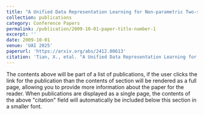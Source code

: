 ```yaml
---
title: "A Unified Data Representation Learning for Non-parametric Two-sample Testing"
collection: publications
category: Conference Papers
permalink: /publication/2009-10-01-paper-title-number-1
excerpt: ''
date: 2009-10-01
venue: 'UAI 2025'
paperurl: 'https://arxiv.org/abs/2412.00613'
citation: 'Tian, X., etal. "A Unified Data Representation Learning for Non-parametric Two-sample Testing". arXiv preprint arXiv:2412.00613 (2025)'
---
```

The contents above will be part of a list of publications, if the user clicks the link for the publication than the contents of section will be rendered as a full page, allowing you to provide more information about the paper for the reader. When publications are displayed as a single page, the contents of the above "citation" field will automatically be included below this section in a smaller font.
